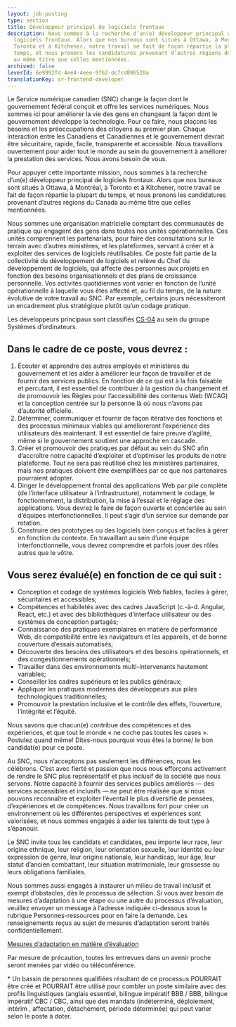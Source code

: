 ```yaml
---
layout: job-posting
type: section
title: Développeur principal de logiciels frontaux
description: Nous sommes à la recherche d’un(e) développeur principal de
  logiciels frontaux. Alors que nos bureaux sont situés à Ottawa, à Montréal, à
  Toronto et à Kitchener, notre travail se fait de façon répartie la plupart du
  temps, et nous prenons les candidatures provenant d’autres régions du Canada
  au même titre que celles mentionnées.
archived: false
leverId: 6e9992fd-4ee4-4eee-9f62-dc7cd806528a
translationKey: sr-frontend-developer
---
```

Le Service numérique canadien (SNC) change la façon dont le gouvernement fédéral conçoit et offre les services numériques. Nous sommes ici pour améliorer la vie des gens en changeant la façon dont le gouvernement développe la technologie. Pour ce faire, nous plaçons les besoins et les préoccupations des citoyens au premier plan. Chaque interaction entre les Canadiens et Canadiennes et le gouvernement devrait être sécuritaire, rapide, facile, transparente et accessible. Nous travaillons ouvertement pour aider tout le monde au sein du gouvernement à améliorer la prestation des services. Nous avons besoin de vous.

Pour appuyer cette importante mission, nous sommes à la recherche d’un(e) développeur principal de logiciels frontaux. Alors que nos bureaux sont situés à Ottawa, à Montréal, à Toronto et à Kitchener, notre travail se fait de façon répartie la plupart du temps, et nous prenons les candidatures provenant d’autres régions du Canada au même titre que celles mentionnées.

Nous sommes une organisation matricielle comptant des communautés de pratique qui engagent des gens dans toutes nos unités opérationnelles. Ces unités comprennent les partenariats, pour faire des consultations sur le terrain avec d’autres ministères, et les plateformes, servant à créer et à exploiter des services de logiciels réutilisables. Ce poste fait partie de la collectivité du développement de logiciels et relève du Chef du développement de logiciels, qui affecte des personnes aux projets en fonction des besoins organisationnels et des plans de croissance personnelle. Vos activités quotidiennes vont varier en fonction de l’unité opérationnelle à laquelle vous êtes affecté et, au fil du temps, de la nature évolutive de votre travail au SNC. Par exemple, certains jours nécessiteront un encadrement plus stratégique plutôt qu’un codage pratique.

Les développeurs principaux sont classifiés [CS-04](https://www.tbs-sct.gc.ca/agreements-conventions/view-visualiser-fra.aspx?id=1) au sein du groupe Systèmes d’ordinateurs.

## Dans le cadre de ce poste, vous devrez :

1. Écouter et apprendre des autres employés et ministères du gouvernement et les aider à améliorer leur façon de travailler et de fournir des services publics. En fonction de ce qui est à la fois faisable et percutant, il est essentiel de contribuer à la gestion du changement et de promouvoir les Règles pour l’accessibilité des contenus Web (WCAG) et la conception centrée sur la personne là où nous n’avons pas d’autorité officielle.
2. Déterminer, communiquer et fournir de façon itérative des fonctions et des processus minimaux viables qui amélioreront l’expérience des utilisateurs dès maintenant. Il est essentiel de faire preuve d’agilité, même si le gouvernement soutient une approche en cascade.
3. Créer et promouvoir des pratiques par défaut au sein du SNC afin d’accroître notre capacité d’exploiter et d’optimiser les produits de notre plateforme. Tout ne sera pas réutilisé chez les ministères partenaires, mais nos pratiques doivent être exemplifiées par ce que nos partenaires pourraient adopter.
4. Diriger le développement frontal des applications Web par pile complète (de l’interface utilisateur à l’infrastructure), notamment le codage, le fonctionnement, la distribution, la mise à l’essai et le réglage des applications. Vous devrez le faire de façon ouverte et concertée au sein d’équipes interfonctionnelles. Il peut s’agir d’un service sur demande par rotation.
5. Construire des prototypes ou des logiciels bien conçus et faciles à gérer en fonction du contexte. En travaillant au sein d’une équipe interfonctionnelle, vous devrez comprendre et parfois jouer des rôles autres que le vôtre.

## Vous serez évalué(e) en fonction de ce qui suit :

* Conception et codage de systèmes logiciels Web fiables, faciles à gérer, sécuritaires et accessibles;
* Compétences et habiletés avec des cadres JavaScript (c.-à-d. Angular, React, etc.) et avec des bibliothèques d’interface utilisateur ou des systèmes de conception partagés;
* Connaissance des pratiques exemplaires en matière de performance Web, de compatibilité entre les navigateurs et les appareils, et de bonne couverture d’essais automatisés;
* Découverte des besoins des utilisateurs et des besoins opérationnels, et des congestionnements opérationnels;
* Travailler dans des environnements multi-intervenants hautement variables;
* Conseiller les cadres supérieurs et les publics généraux;
* Appliquer les pratiques modernes des développeurs aux piles technologiques traditionnelles;
* Promouvoir la prestation inclusive et le contrôle des effets, l’ouverture, l’intégrité et l’équité.

Nous savons que chacun(e) contribue des compétences et des expériences, et que tout le monde « ne coche pas toutes les cases ». Postulez quand même! Dites-nous pourquoi vous êtes la bonne/ le bon candidat(e) pour ce poste.

Au SNC, nous n’acceptons pas seulement les différences, nous les célébrons. C’est avec fierté et passion que nous nous efforçons activement de rendre le SNC plus représentatif et plus inclusif de la société que nous servons. Notre capacité à fournir des services publics améliorés — des services accessibles et inclusifs — ne peut être réalisée que si nous pouvons reconnaître et exploiter l’éventail le plus diversifié de pensées, d’expériences et de compétences. Nous travaillons fort pour créer un environnement où les différentes perspectives et expériences sont valorisées, et nous sommes engagés à aider les talents de tout type à s’épanouir.

Le SNC invite tous les candidats et candidates, peu importe leur race, leur origine ethnique, leur religion, leur orientation sexuelle, leur identité ou leur expression de genre, leur origine nationale, leur handicap, leur âge, leur statut d’ancien combattant, leur situation matrimoniale, leur grossesse ou leurs obligations familiales.

Nous sommes aussi engagés à instaurer un milieu de travail inclusif et exempt d’obstacles, dès le processus de sélection. Si vous avez besoin de mesures d’adaptation à une étape ou une autre du processus d’évaluation, veuillez envoyer un message à l’adresse indiquée ci-dessous sous la rubrique Personnes-ressources pour en faire la demande. Les renseignements reçus au sujet de mesures d’adaptation seront traités confidentiellement.

[Mesures d’adaptation en matière d’évaluation](https://www.canada.ca/fr/commission-fonction-publique/services/mesures-d-adaptation-matiere-evaluation.html)

Par mesure de précaution, toutes les entrevues dans un avenir proche seront menées par vidéo ou téléconférence.

\* Un bassin de personnes qualifiées résultant de ce processus POURRAIT être créé et POURRAIT être utilisé pour combler un poste similaire avec des profils linguistiques (anglais essentiel, bilingue impératif BBB / BBB, bilingue impératif CBC / CBC, ainsi que des mandats (indéterminé, déploiement, intérim , affectation, détachement, période déterminée) qui peut varier selon le poste à doter.